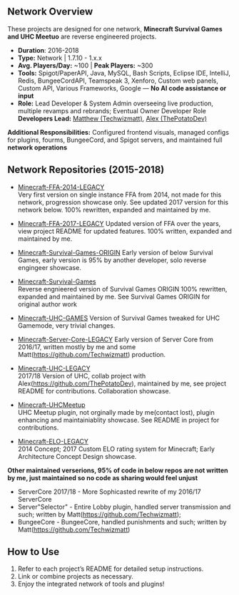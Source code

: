 ## Network Overview

These projects are designed for one network, **Minecraft Survival Games and UHC Meetuo** are reverse engineered projects.
- **Duration**: 2016-2018
- **Type:** Network | 1.7.10 - 1.x.x
- **Avg. Players/Day:** ~100 | **Peak Players:** ~300  
- **Tools:** Spigot/PaperAPI, Java, MySQL, Bash Scripts, Eclipse IDE, IntelliJ, Redis, BungeeCordAPI, Teamspeak 3, Xenforo, Custom web panels, Custom API, Various Frameworks, Google — **No AI code assistance or input**
- **Role:** Lead Developer & System Admin overseeing live production, multiple revamps and rebrands; Eventual Owner Developer Role 
**Developers Lead:** [Matthew (Techwizmatt)](https://github.com/Techwizmatt), [Alex (ThePotatoDev)](https://github.com/ThePotatoDev)  

**Additional Responsibilities:** Configured frontend visuals, managed configs for plugins, fourms, BungeeCord, and Spigot servers, and maintained full **network operations**  

## Network Repositories (2015-2018)

- [Minecraft-FFA-2014-LEGACY](https://github.com/tjXJNOOBIE/Minecraft-FFA-2014-LEGACY)  
  Very first version on single instance FFA from 2014, not made for this network, progression showcase only. See updated 2017 version for this network below. 100% rewritten, expanded and maintained by me.

- [Minecraft-FFA-2017-LEGACY](https://github.com/tjXJNOOBIE/Minecraft-FFA-LEGACY)
  Updated version of FFA over the years, view project README for updated features. 100% written, expanded and maintained by me.

- [Minecraft-Survival-Games-ORIGIN](https://github.com/tjXJNOOBIE/Survival-Games-ORIGIN)
  Early version of below Survival Games, early version is 95% by another developer, solo reverse engingeer showcase.

- [Minecraft-Survival-Games](https://github.com/tjXJNOOBIE/Minecraft-Survival-Games)  
  Reverse engnieered version of Survival Games ORIGIN 100% rewritten, expanded and maintained by me. See Survival Games ORIGIN for original author work

- [Minecraft-UHC-GAMES](https://github.com/tjXJNOOBIE/UHC-GAMES-LEGACY)
  Version of Survival Games tweaked for UHC Gamemode, very trivial changes.

- [Minecraft-Server-Core-LEGACY](https://github.com/tjXJNOOBIE/Server-Core-LEGACY)
  Early version of Server Core from 2016/17, written mostly by me and some Matt(https://github.com/Techwizmatt) production.

- [Minecraft-UHC-LEGACY](https://github.com/tjXJNOOBIE/Minecraft-UHC-LEGACY)  
  2017/18 Version of UHC, collab project with Alex(https://github.com/ThePotatoDev), maintained by me, see project README for contributions. Collaboration showcase.

- [Minecraft-UHCMeetup](https://github.com/tjXJNOOBIE/Minecraft-UHCMeetup)  
  UHC Meetup plugin, not orginally made by me(contact lost), plugin enhancing and maintainiablity showcase. See README in project for contributions.

- [Minecraft-ELO-LEGACY](https://github.com/tjXJNOOBIE/Minecraft-ELO-LEGACY)  
  2014 Concept; 2017 Custom ELO rating system for Minecraft; Early Architecture Concept Design showcase.

**Other maintained verserions, 95% of code in below repos are not written by me, just maintained so no code as sharing would feel unjust**
- ServerCore 2017/18 - More Sophicasted rewrite of my 2016/17 ServerCore
- Server"Selector" - Entire Lobby plugin, handled server transmission and such; written by Matt(https://github.com/Techwizmatt);
- BungeeCore - BungeeCore, handled punishments and such; written by Matt(https://github.com/Techwizmatt)


## How to Use

1. Refer to each project’s README for detailed setup instructions.
2. Link or combine projects as necessary.
3. Enjoy the integrated network of tools and plugins!
